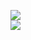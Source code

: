 [![](https://img.shields.io/badge/Made%20With-Github%20Spray-lightgrey.svg?style=for-the-badge&logo=github)](https://github.com/Annihil/github-spray#24032)  
[![](https://i.imgur.com/2DrTn0Z.gif)](https://github.com/Annihil/github-spray)